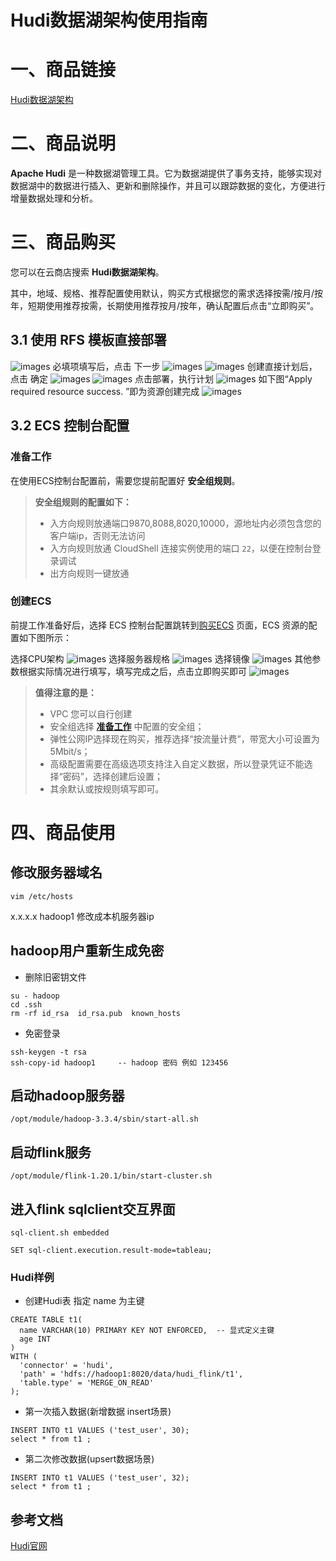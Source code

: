 # Hudi数据湖架构使用指南

# 一、商品链接

[Hudi数据湖架构](https://marketplace.huaweicloud.com/hidden/contents/483d0c10-989a-438e-bc26-91fd9caa9d14#productid=OFFI1154255303236370432)

# 二、商品说明

**Apache Hudi** 是一种数据湖管理工具。它为数据湖提供了事务支持，能够实现对数据湖中的数据进行插入、更新和删除操作，并且可以跟踪数据的变化，方便进行增量数据处理和分析。

# 三、商品购买

您可以在云商店搜索 **Hudi数据湖架构**。

其中，地域、规格、推荐配置使用默认，购买方式根据您的需求选择按需/按月/按年，短期使用推荐按需，长期使用推荐按月/按年，确认配置后点击“立即购买”。


## 3.1 使用 RFS 模板直接部署
![images](images/img1.png)
必填项填写后，点击 下一步
![images](images/img2.png)
![images](images/img3.png)
创建直接计划后，点击 确定
![images](images/img4.png)
![images](images/img5.png)
点击部署，执行计划
![images](images/img6.png)
如下图“Apply required resource success. ”即为资源创建完成
![images](images/img7.png)

##  3.2 ECS 控制台配置

### 准备工作

在使用ECS控制台配置前，需要您提前配置好 **安全组规则**。

> **安全组规则的配置如下：**
> - 入方向规则放通端口9870,8088,8020,10000，源地址内必须包含您的客户端ip，否则无法访问
> - 入方向规则放通 CloudShell 连接实例使用的端口 `22`，以便在控制台登录调试
> - 出方向规则一键放通

### 创建ECS

前提工作准备好后，选择 ECS 控制台配置跳转到[购买ECS](https://support.huaweicloud.com/qs-ecs/ecs_01_0103.html) 页面，ECS 资源的配置如下图所示：

选择CPU架构
![images](images/img3-2-1.png)
选择服务器规格
![images](images/img3-2-2.png)
选择镜像
![images](images/img3-2-3.png)
其他参数根据实际情况进行填写，填写完成之后，点击立即购买即可
![images](images/img3-2-4.png)


> **值得注意的是：**
> - VPC 您可以自行创建
> - 安全组选择 [**准备工作**](#准备工作) 中配置的安全组；
> - 弹性公网IP选择现在购买，推荐选择“按流量计费”，带宽大小可设置为5Mbit/s；
> - 高级配置需要在高级选项支持注入自定义数据，所以登录凭证不能选择“密码”，选择创建后设置；
> - 其余默认或按规则填写即可。

# 四、商品使用

## 修改服务器域名
```shell
vim /etc/hosts
```  
x.x.x.x hadoop1  修改成本机服务器ip

## hadoop用户重新生成免密
* 删除旧密钥文件  
```shell
su - hadoop  
cd .ssh  
rm -rf id_rsa  id_rsa.pub  known_hosts  
```

* 免密登录
```shell
ssh-keygen -t rsa  
ssh-copy-id hadoop1		-- hadoop 密码 例如 123456  
```

## 启动hadoop服务器
```shell
/opt/module/hadoop-3.3.4/sbin/start-all.sh
```

## 启动flink服务
```shell
/opt/module/flink-1.20.1/bin/start-cluster.sh
```
## 进入flink sqlclient交互界面
```shell
sql-client.sh embedded
```

```flink-sql
SET sql-client.execution.result-mode=tableau;
```

### Hudi样例

* 创建Hudi表 指定 name 为主键
```flink sql
CREATE TABLE t1(
  name VARCHAR(10) PRIMARY KEY NOT ENFORCED,  -- 显式定义主键
  age INT
)
WITH (
  'connector' = 'hudi',
  'path' = 'hdfs://hadoop1:8020/data/hudi_flink/t1',
  'table.type' = 'MERGE_ON_READ'
); 
```

* 第一次插入数据(新增数据 insert场景)
```flink sql
INSERT INTO t1 VALUES ('test_user', 30);
select * from t1 ;
```

* 第二次修改数据(upsert数据场景)
```flink sql
INSERT INTO t1 VALUES ('test_user', 32);
select * from t1 ;
```

## 参考文档

[Hudi官网](https://Hudi.apache.org/)
